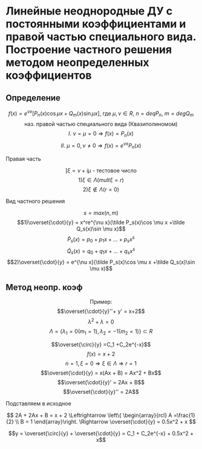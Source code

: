 # Линейные неоднородные ДУ с постоянными коэффициентами и правой частью специального вида. Построение частного решения методом неопределенных коэффициентов

## Определение

$$
f(x) = e^{\nu x}[P_n(x)\cos \mu x +
Q_m(x)\sin \mu x] \text{, где }\mu,\nu \in R,
\ n=deqP_n,\ m=degQ_m$$
$$
\text{наз. правой частью специального вида (Квазиполиномом)}$$ 
$$I.\ \nu =\mu=0 \Rightarrow f(x) = P_n(x) $$ 
$$II.\ \mu=0, \nu \neq 0 \Rightarrow f(x) = e^{\nu x}P_n(x)$$

Правая часть

$$]\xi = \nu + i\mu \text{ - тестовое число}$$
$$1) \xi \in \Lambda(mult \xi =r)$$
$$2)\xi  \notin \Lambda(r=0)$$

Вид частного решения

$$s = max(n,m)$$
$$1)\overset{\cdot}{y} = x^re^{\nu x}(\tilde P_s(x)\cos \mu x +\tilde Q_s(x)\sin \mu x)$$
$$\tilde P_s(x) = p_0 + p_1x + ... + p_sx^s$$
$$\tilde Q_s(x) = q_0 + q_1x + ... + q_sx^s$$
$$2)\overset{\cdot}{y} = e^{\nu x}(\tilde P_s(x)\cos \mu x +\tilde Q_s(x)\sin \mu x)$$

## Метод неопр. коэф

$$\text{Пример:}$$
$$\overset{\cdot}{y}''+ y' = x+2$$
$$\lambda^2 + \lambda =0$$
$$\Lambda =\{\lambda_1=0(m_1=1),\lambda_2=-1(m_2=1)\} \subset R$$

$$\overset{\circ}{y} =C_1 +C_2e^{-x}$$
$$f(x) =x + 2$$
$$n=1,\xi = 0 \Rightarrow \xi \in \Lambda \Rightarrow r=1$$
$$\overset{\cdot}{y} = x(Ax + B) = Ax^2 + Bx$$
$$\overset{\cdot}{y}' = 2Ax + B$$
$$\overset{\cdot}{y}'' = 2A$$

Подставляем в исходное

$$
2A + 2Ax + B = x + 2 \Leftrightarrow
\left\{
\begin{array}{rcl}
    A =\frac{1}{2} \\
    B = 1 
\end{array}\right. 
\Rightarrow \overset{\cdot}{y} = 0.5x^2 + x 
$$

$$y = \overset{\circ}{y} + \overset{\cdot}{y} = C_1 + C_2e^{-x} + 0.5x^2 + x$$
